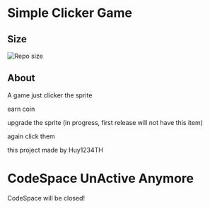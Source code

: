 # Simple Clicker Game

## Size
![Repo size](https://img.shields.io/github/repo-size/Hoovy-Team/Simple-Clicker-Game)

## About
A game just clicker the sprite

earn coin

upgrade the sprite (in progress, first release will not have this item)

again click them

this project made by Huy1234TH

# CodeSpace UnActive Anymore
CodeSpace will be closed!
